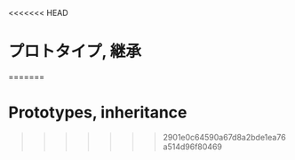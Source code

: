 <<<<<<< HEAD
# プロトタイプ, 継承
=======
# Prototypes, inheritance
>>>>>>> 2901e0c64590a67d8a2bde1ea76a514d96f80469
